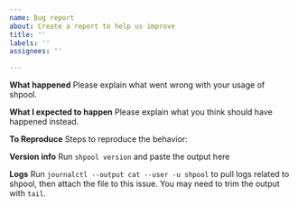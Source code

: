 ```yaml
---
name: Bug report
about: Create a report to help us improve
title: ''
labels: ''
assignees: ''

---
```


**What happened**
Please explain what went wrong with your usage of shpool.

**What I expected to happen**
Please explain what you think should have happened instead.

**To Reproduce**
Steps to reproduce the behavior:

**Version info**
Run `shpool version` and paste the output here

**Logs**
Run `journalctl --output cat --user -u shpool` to pull logs related to shpool, then attach the file
to this issue. You may need to trim the output with `tail`.
